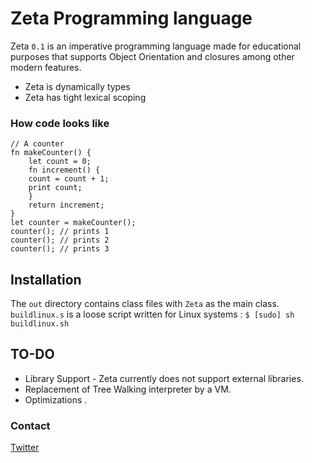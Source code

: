 # Zeta Programming language
Zeta `0.1` is an imperative programming language made for educational purposes that supports Object Orientation and closures among other modern features.
* Zeta is dynamically types
* Zeta has tight lexical scoping
###  How code looks like
~~~~
// A counter
fn makeCounter() {
	let count = 0;
	fn increment() {
	count = count + 1;
	print count;
	}
	return increment;
}
let counter = makeCounter();
counter(); // prints 1
counter(); // prints 2
counter(); // prints 3
~~~~  

## Installation
The `out` directory contains class files with `Zeta` as the main class.
`buildlinux.s` is a loose script written for Linux systems : 
`$ [sudo] sh buildlinux.sh`

## TO-DO
* Library Support - Zeta currently does not support external libraries.
* Replacement of Tree Walking interpreter by a VM.
* Optimizations .
### Contact
[Twitter](http://twitter.com/1madmir)

